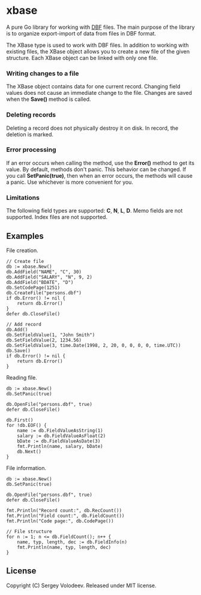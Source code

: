 # xbase
A pure Go library for working with [DBF](http://en.wikipedia.org/wiki/DBase#File_formats) files. The main purpose of the library is to organize export-import of data from files in DBF format.

The XBase type is used to work with DBF files. In addition to working with existing files, the XBase object allows you to create a new file of the given structure. Each XBase object can be linked with only one file.

### Writing changes to a file
The XBase object contains data for one current record. Changing field values ​​does not cause an immediate change to the file. Changes are saved when the __Save()__ method is called.

### Deleting records
Deleting a record does not physically destroy it on disk. In record, the deletion is marked.

### Error processing
If an error occurs when calling the method, use the __Error()__ method to get its value. By default, methods don't panic. This behavior can be changed. If you call __SetPanic(true)__, then when an error occurs, the methods will cause a panic. Use whichever is more convenient for you.

### Limitations
The following field types are supported: __C__, __N__, __L__, __D__. Memo fields are not supported. Index files are not supported.

## Examples
File creation.
    
    // Create file
    db := xbase.New()
    db.AddField("NAME", "C", 30)
    db.AddField("SALARY", "N", 9, 2)
    db.AddField("BDATE", "D")
    db.SetCodePage(1251)
    db.CreateFile("persons.dbf")
    if db.Error() != nil {
        return db.Error()
    }
    defer db.CloseFile()
    
    // Add record
    db.Add()
    db.SetFieldValue(1, "John Smith")
    db.SetFieldValue(2, 1234.56)
    db.SetFieldValue(3, time.Date(1998, 2, 20, 0, 0, 0, 0, time.UTC))
    db.Save()
    if db.Error() != nil {
        return db.Error()
    }

Reading file.

    db := xbase.New()
    db.SetPanic(true)
    
    db.OpenFile("persons.dbf", true)
    defer db.CloseFile()
    
    db.First()
    for !db.EOF() {
        name := db.FieldValueAsString(1)
        salary := db.FieldValueAsFloat(2)
        bDate := db.FieldValueAsDate(3)
        fmt.Println(name, salary, bDate)
        db.Next()
    }

File information.

    db := xbase.New()
    db.SetPanic(true)
    
    db.OpenFile("persons.dbf", true)
    defer db.CloseFile()

    fmt.Println("Record count:", db.RecCount())
    fmt.Println("Field count:", db.FieldCount())
    fmt.Println("Code page:", db.CodePage())

    // File structure
    for n := 1; n <= db.FieldCount(); n++ {
        name, typ, length, dec := db.FieldInfo(n)
        fmt.Println(name, typ, length, dec)
    }

## License
Copyright (C) Sergey Volodeev. Released under MIT license.